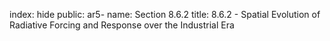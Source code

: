 index: hide
public: ar5-
name: Section 8.6.2
title: 8.6.2 - Spatial Evolution of Radiative Forcing and Response over the Industrial Era


